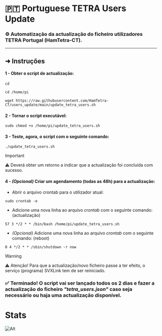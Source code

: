 # 🇵🇹 Portuguese TETRA Users Update

### ⚙️ Automatização da actualização do ficheiro utilizadores TETRA Portugal (HamTetra-CT).

---

## ➜ Instruções

#### 1 - Obter o script de actualização:
```
cd
```
```
cd /home/pi
```
```
wget https://raw.githubusercontent.com/HamTetra-CT/users_update/main/update_tetra_users.sh
```
#### 2 - Tornar o script executável:
```
sudo chmod +x /home/pi/update_tetra_users.sh
```
#### 3 - Teste, agora, o script com o seguinte comando:
```
./update_tetra_users.sh
```

> [!IMPORTANT]
> ⚠️ Deverá obter um retorno a indicar que a actualização foi concluída com sucesso.

#### 4 - *(Opcional)* Criar um agendamento (todas as 48h) para a actualização:

+ Abrir o arquivo crontab para o utilizador atual:
```
sudo crontab -e
```
+ Adicione uma nova linha ao arquivo *crontab* com o seguinte comando: (actualização)
```
57 3 */2 * * /bin/bash /home/pi/update_tetra_users.sh
```
+ *(Opcional)* Adicione uma nova linha ao arquivo *crontab* com o seguinte comando: (reboot)
```
0 4 */2 * * /sbin/shutdown -r now
```

> [!WARNING]
> ⚠️ Atenção! Para que a actualização/novo ficheiro passe a ter efeito, o serviço (programa) SVXLink tem de ser reiniciado.

### ✅ Terminado! O script vai ser lançado todos os 2 dias e fazer a actualização do ficheiro *"tetra_users.json"* caso seja necessário ou haja uma actualização disponível. 

# Stats
![Alt](https://repobeats.axiom.co/api/embed/e7f8fad7d5f9b2cb011a6b98214eb497de4613a2.svg "Analytics by Repobeats")
